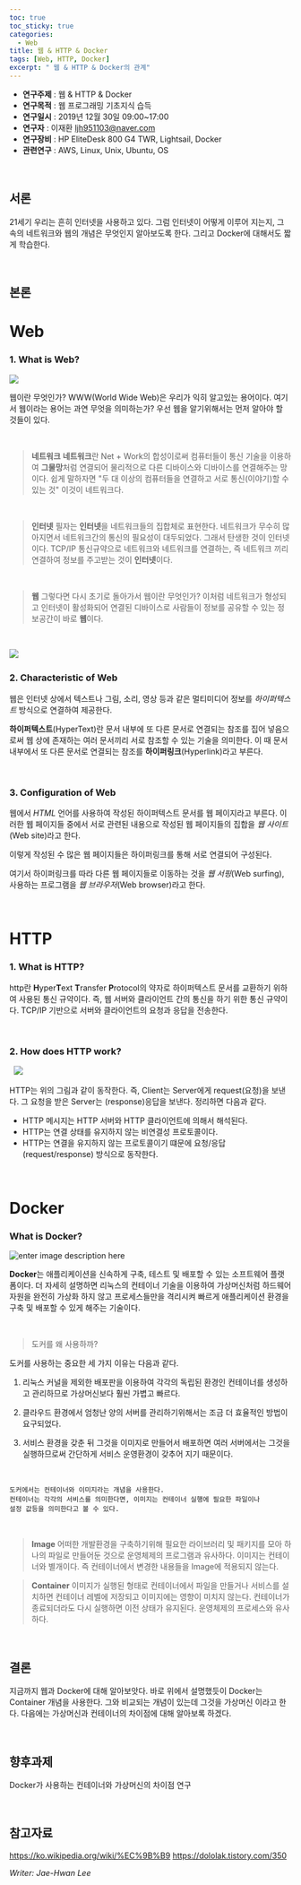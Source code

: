 ```yaml
---
toc: true
toc_sticky: true
categories:
  - Web
title: 웹 & HTTP & Docker
tags: [Web, HTTP, Docker]
excerpt: " 웹 & HTTP & Docker의 관계"
---
```


* **연구주제** : 웹 & HTTP & Docker
* **연구목적** : 웹 프로그래밍 기초지식 습득
* **연구일시** : 2019년 12월 30일 09:00~17:00
* **연구자** : 이재환 <ljh951103@naver.com>
* **연구장비** : HP EliteDesk 800 G4 TWR, Lightsail, Docker
* **관련연구** : AWS, Linux, Unix, Ubuntu, OS

&nbsp;

## 서론
21세기 우리는 흔히 인터넷을 사용하고 있다. 그럼 인터넷이 어떻게 이루어 지는지, 그 속의 네트워크와 웹의 개념은 무엇인지 알아보도록 한다. 그리고 Docker에 대해서도 짧게 학습한다.

&nbsp;

## 본론

Web
======

### 1. What is Web?

![](http://mblogthumb1.phinf.naver.net/20160711_72/heungmusoft_14682183958348nL9x_PNG/%B9%E8%B0%E62.png?type=w800)

 웹이란 무엇인가? WWW(World Wide Web)은 우리가 익히 알고있는 용어이다. 여기서 웹이라는 용어는 과연 무엇을 의미하는가? 우선 웹을 알기위해서는 먼저 알아야 할 것들이 있다.

&nbsp;
&nbsp;

> **네트워크**
**네트워크**란 Net + Work의 합성이로써 컴퓨터들이 통신 기술을 이용하여 **그물망**처럼 연결되어 물리적으로 다른 디바이스와 디바이스를 연결해주는 망이다. 쉽게 말하자면 "두 대 이상의 컴퓨터들을 연결하고 서로 통신(이야기)할 수 있는 것" 이것이 네트워크다.

&nbsp;

> **인터넷**
필자는 **인터넷**을 네트워크들의 집합체로 표현한다. 네트워크가 무수히 많아지면서 네트워크간의 통신의 필요성이 대두되었다. 그래서 탄생한 것이 인터넷이다.  TCP/IP 통신규약으로 네트워크와 네트워크를 연결하는, 즉 네트워크 끼리 연결하여 정보를 주고받는 것이 **인터넷**이다.

&nbsp;

>**웹**
그렇다면 다시 초기로 돌아가서 웹이란 무엇인가? 이처럼 네트워크가 형성되고 인터넷이 활성화되어 연결된 디바이스로 사람들이 정보를 공유할 수 있는 정보공간이 바로 **웹**이다.

&nbsp;

![](https://previews.123rf.com/images/ihorsvetiukha/ihorsvetiukha1808/ihorsvetiukha180800017/112241820-world-wide-web-global-network-structure-with-planet-map-on-background-vector-illustration.jpg)
&nbsp;

### 2. Characteristic of Web

웹은 인터넷 상에서 텍스트나 그림, 소리, 영상 등과 같은 멀티미디어 정보를 *하이퍼텍스트* 방식으로 연결하여 제공한다. 

 **하이퍼텍스트**(HyperText)란 문서 내부에 또 다른 문서로 연결되는 참조를 집어 넣음으로써 웹 상에 존재하는 여러 문서끼리 서로 참조할 수 있는 기술을 의미한다. 이 때 문서 내부에서 또 다른 문서로 연결되는 참조를 **하이퍼링크**(Hyperlink)라고 부른다.

&nbsp;

###  3. Configuration of Web
 웹에서 *HTML* 언어를 사용하여 작성된 하이퍼텍스트 문서를 웹 페이지라고 부른다. 이러한 웹 페이지들 중에서 서로 관련된 내용으로 작성된 웹 페이지들의 집합을 *웹 사이트*(Web site)라고 한다.
 
이렇게 작성된 수 많은 웹 페이지들은 하이퍼링크를 통해 서로 연결되어 구성된다.

여기서 하이퍼링크를 따라 다른 웹 페이지들로 이동하는 것을 *웹 서핑*(Web surfing), 사용하는 프로그램을 *웹 브라우저*(Web browser)라고 한다. 

 &nbsp;

HTTP
======
### 1. What is HTTP?

 http란 **H**yper**T**ext  **T**ransfer  **P**rotocol의 약자로 하이퍼텍스트 문서를 교환하기 위하여 사용된 통신 규약이다. 즉, 웹 서버와 클라이언트 간의 통신을 하기 위한 통신 규약이다. TCP/IP 기반으로 서버와 클라이언트의 요청과 응답을 전송한다.
 
 &nbsp;

### 2. How does HTTP work?
 &nbsp;
![](https://k.kakaocdn.net/dn/IU3pd/btqx7kUyY9R/mU3l9wkcuIwwqqyjjmhYwK/img.png)
 

HTTP는 위의 그림과 같이 동작한다. 즉, Client는 Server에게 request(요청)을 보낸다. 그 요청을 받은 Server는 (response)응답을 보낸다.  정리하면 다음과 같다.

* HTTP 메시지는 HTTP 서버와 HTTP 클라이언트에 의해서 해석된다.
* HTTP는 연결 상태를 유지하지 않는 비연결성 프로토콜이다.
* HTTP는 연결을 유지하지 않는 프로토콜이기 떄문에 요청/응답(request/response) 방식으로 동작한다.

 &nbsp;
 
Docker
======
### What is Docker?
![enter image description here](https://post-phinf.pstatic.net/MjAxODA5MjdfMTM5/MDAxNTM4MDI0NzQ4MDIy.QLvfes9oqS29-cAvQ2mLMwP8adbBbxxPBqxQqrWHIlgg.T0xO_BMaRR_aBhWX3PuKKtf6AaqqZSP8G0GnO_k86O4g.JPEG/%ED%88%AC%EC%9D%B4%ED%86%A1_%EB%8F%84%EC%BB%A4_180927.jpg?type=w1200)

**Docker**는 애플리케이션을 신속하게 구축, 테스트 및 배포할 수 있는 소프트웨어 플랫폼이다. 더 자세히 설명하면 리눅스의 컨테이너 기술을 이용하여 가상머신처럼 하드웨어 자원을 완전히 가상화 하지 않고 프로세스들만을 격리시켜 빠르게 애플리케이션 환경을 구축 및 배포할 수 있게 해주는 기술이다.

  &nbsp;

>도커를 왜 사용하까?

도커를 사용하는 중요한 세 가지 이유는 다음과 같다.
 1.  리눅스 커널을 제외한 배포판을 이용하여 각각의 독립된 환경인 컨테이너를 생성하고 관리하므로 가상머신보다 훨씬 가볍고 빠르다.
   
 2. 클라우드 환경에서 엄청난 양의 서버를 관리하기위해서는 조금 더 효율적인 방법이 요구되었다.
   
 3. 서비스 환경을 갖춘 뒤 그것을 이미지로 만들어서 배포하면 여러 서버에서는 그것을 실행하므로써 간단하게 서비스 운영환경이 갖추어 지기 때문이다.

  &nbsp;
  
    도커에서는 컨테이너와 이미지라는 개념을 사용한다. 
    컨테이너는 각각의 서비스를 의미한다면, 이미지는 컨테이너 실행에 필요한 파일이나 
    설정 값등을 의미한다고 볼 수 있다.

&nbsp;
  
>**Image**
어떠한 개발환경을 구축하기위해 필요한 라이브러리 및 패키지를 모아 하나의 파일로 만들어둔 것으로 운영체제의 프로그램과 유사하다.
이미지는 컨테이너와 별개이다. 즉 컨테이너에서 변경한 내용들을 Image에 적용되지 않는다.

  
>**Container**
이미지가 실행된 형태로 컨테이너에서 파일을 만들거나 서비스를 설치하면 컨테이너 레벨에 저장되고 이미지에는 영향이 미치지 않는다.
컨테이너가 종료되더라도 다시 실행하면 이전 상태가 유지된다.
운영체제의 프로세스와 유사하다.

&nbsp;

## 결론
지금까지 웹과 Docker에 대해 알아보앗다. 바로 위에서 설명했듯이 Docker는 Container 개념을 사용한다. 그와 비교되는 개념이 있는데 그것을 가상머신 이라고 한다. 다음에는 가상머신과 컨테이너의 차이점에 대해 알아보록 하겠다.

&nbsp;

## 향후과제
Docker가 사용하는 컨테이너와 가상머신의 차이점 연구

&nbsp;

## 참고자료

<https://ko.wikipedia.org/wiki/%EC%9B%B9> 
<https://dololak.tistory.com/350> 
&nbsp;

*Writer: Jae-Hwan Lee*